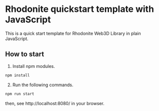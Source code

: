 # Rhodonite quickstart template with JavaScript

This is a quick start template for Rhodonite Web3D Library in plain JavaScript.

## How to start

1. Install npm modules.

  ```bash
  npm install
  ```

2. Run the following commands.

  ```bash
  npm run start
  ```

then, see http://localhost:8080/ in your browser.
